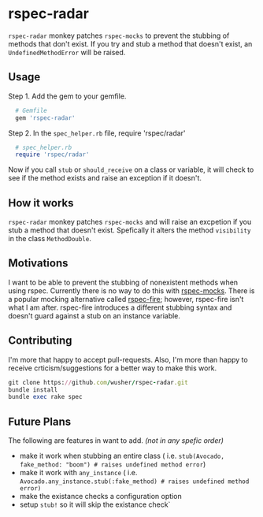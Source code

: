 # rspec-radar

`rspec-radar` monkey patches `rspec-mocks` to prevent the stubbing of methods that don't exist. If you try and stub a method that doesn't exist, an `UndefinedMethodError` will be raised. 

## Usage

Step 1. Add the gem to your gemfile.

```ruby
  # Gemfile
  gem 'rspec-radar'
```

Step 2. In the `spec_helper.rb` file, require 'rspec/radar'
``` ruby
  # spec_helper.rb
  require 'rspec/radar'
```

Now if you call `stub` or `should_receive` on a class or variable, it will check to see if the method exists and raise an exception if it doesn't. 

## How it works

`rspec-radar` monkey patches `rspec-mocks` and will raise an excpetion if you stub a method that doesn't exist. Spefically it alters the method `visibility` in the class `MethodDouble`. 

## Motivations 

I want to be able to prevent the stubbing of nonexistent methods when using rspec. Currently there is no way to do this with [rspec-mocks](https://github.com/rspec/rspec-mocks). There is a popular mocking alternative called [rspec-fire](https://github.com/xaviershay/rspec-fire); however, rspec-fire isn't what I am after. rspec-fire introduces a different stubbing syntax and doesn't guard against a stub on an instance variable.

## Contributing

I'm more that happy to accept pull-requests.  Also, I'm more than happy to receive crticism/suggestions for a better way to make this work.

```ruby
git clone https://github.com/wusher/rspec-radar.git
bundle install
bundle exec rake spec
```

## Future Plans

The following are features in want to add. _(not in any spefic order)_

* make it work when stubbing an entire class ( i.e. `stub(Avocado, fake_method: "boom") # raises undefined method error`)
* make it work with `any_instance` ( i.e. `Avocado.any_instance.stub(:fake_method) # raises undefined method error)`
* make the existance checks a configuration option
* setup `stub!` so it will skip the existance check`
